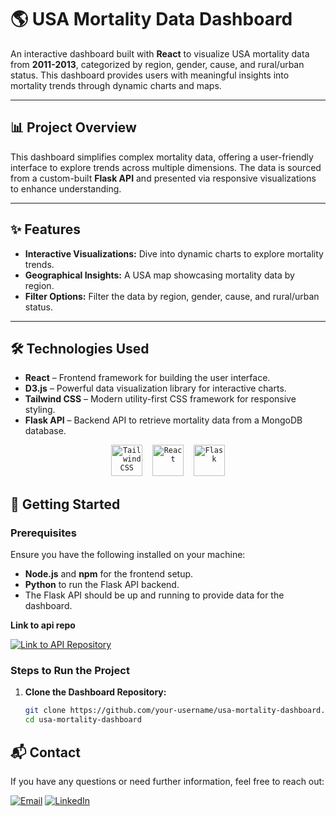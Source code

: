 # 🌎 **USA Mortality Data Dashboard**

An interactive dashboard built with **React** to visualize USA mortality data from **2011-2013**, categorized by region, gender, cause, and rural/urban status. This dashboard provides users with meaningful insights into mortality trends through dynamic charts and maps.

---

## 📊 **Project Overview**

This dashboard simplifies complex mortality data, offering a user-friendly interface to explore trends across multiple dimensions. The data is sourced from a custom-built **Flask API** and presented via responsive visualizations to enhance understanding.

---

## ✨ **Features**

- **Interactive Visualizations:** Dive into dynamic charts to explore mortality trends.
- **Geographical Insights:** A USA map showcasing mortality data by region.
- **Filter Options:** Filter the data by region, gender, cause, and rural/urban status.

---

## 🛠 **Technologies Used**

- **React** – Frontend framework for building the user interface.
- **D3.js** – Powerful data visualization library for interactive charts.
- **Tailwind CSS** – Modern utility-first CSS framework for responsive styling.
- **Flask API** – Backend API to retrieve mortality data from a MongoDB database.


<div align="center">
    <code><img width="50" src="https://user-images.githubusercontent.com/25181517/202896760-337261ed-ee92-4979-84c4-d4b829c7355d.png" alt="Tailwind CSS" title="Tailwind CSS"/></code>&nbsp;&nbsp;&nbsp;
    <code><img width="50" src="https://user-images.githubusercontent.com/25181517/183897015-94a058a6-b86e-4e42-a37f-bf92061753e5.png" alt="React" title="React"/></code>&nbsp;&nbsp;&nbsp;
    <code><img width="50" src="https://user-images.githubusercontent.com/25181517/183423775-2276e25d-d43d-4e58-890b-edbc88e915f7.png" alt="Flask" title="Flask"/></code>
</div>


## 🚀 **Getting Started**

### **Prerequisites**

Ensure you have the following installed on your machine:
- **Node.js** and **npm** for the frontend setup.
- **Python** to run the Flask API backend.
- The Flask API should be up and running to provide data for the dashboard.

**Link to api repo**

[![Link to API Repository](https://github.com/dmhendricks/signature-social-icons/blob/master/icons/round-flat-filled/35px/github.png)](https://github.com/Ryuk0777/US-Mortality-Data-API)

### **Steps to Run the Project**

1. **Clone the Dashboard Repository:**
   ```bash
   git clone https://github.com/your-username/usa-mortality-dashboard.git
   cd usa-mortality-dashboard

## 📬 **Contact**

If you have any questions or need further information, feel free to reach out:

[![Email](https://github.com/dmhendricks/signature-social-icons/blob/master/icons/round-flat-filled/35px/mail.png)](mailto:farhan232004@gmail.com)             [![LinkedIn](https://github.com/dmhendricks/signature-social-icons/blob/master/icons/round-flat-filled/35px/linkedin.png)](https://www.linkedin.com/in/farhan-shaikh-7a6907250/)

